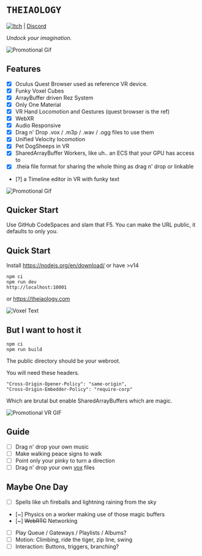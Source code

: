 # `THEIAOLOGY`

[![Itch](https://github.com/AGoblinKing/theiaology/actions/workflows/itch.yml/badge.svg)](https://corporate-entity.itch.io/theiagames)
| [Discord](https://discord.gg/bPq8U3zhvy)

_Undock your imagination._

![Promotional Gif](./public/image/promo.gif)

## Features

- [x] Oculus Quest Browser used as reference VR device.
- [x] Funky Voxel Cubes
- [x] ArrayBuffer driven Rez System
- [x] Only One Material
- [x] VR Hand Locomotion and Gestures (quest browser is the ref)
- [x] WebXR
- [x] Audio Responsive
- [x] Drag n' Drop .vox / .m3p / .wav / .ogg files to use them
- [x] Unified Velocity locomotion
- [x] Pet DogSheeps in VR
- [x] SharedArrayBuffer Workers, like uh.. an ECS that your GPU has access to
- [x] .theia file format for sharing the whole thing as drag n' drop or linkable
- [?] a Timeline editor in VR with funky text

![Promotional Gif](./public/image/interaction.gif)

## Quicker Start

Use GitHub CodeSpaces and slam that F5. You can make the URL public, it defaults to only you.

## Quick Start

Install https://nodejs.org/en/download/ or have >v14

```
npm ci
npm run dev
http://localhost:10001
```

or https://theiaology.com

![Voxel Text](./public/image/ANYTHING.gif)

## But I want to host it

```
npm ci
npm run build
```

The public directory should be your webroot.

You will need these headers.

```
"Cross-Origin-Opener-Policy": "same-origin",
"Cross-Origin-Embedder-Policy": "require-corp"
```

Which are brutal but enable SharedArrayBuffers which are magic.

![Promotional VR GIF](./public/image/vr.gif)

## Guide

- [ ] Drag n' drop your own music
- [ ] Make walking peace signs to walk
- [ ] Point only your pinky to turn a direction
- [ ] Drag n' drop your own [vox](https://ephtracy.github.io/) files

## Maybe One Day

- [ ] Spells like uh fireballs and lightning raining from the sky
- [~] Physics on a worker making use of those magic buffers
- [~] ~~WebRTC~~ Networking
- [ ] Play Queue / Gateways / Playlists / Albums?
- [ ] Motion: Climbing, ride the tiger, zip line, swing
- [ ] Interaction: Buttons, triggers, branching?
